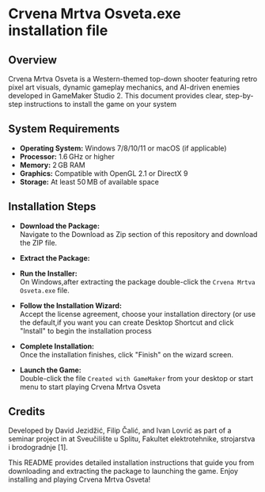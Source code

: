 # Crvena Mrtva Osveta.exe installation file

## Overview
Crvena Mrtva Osveta is a Western-themed top-down shooter featuring retro pixel art visuals, dynamic gameplay mechanics, and AI-driven enemies developed in GameMaker Studio 2. This document provides clear, step-by-step instructions to install the game on your system 

## System Requirements
- **Operating System:** Windows 7/8/10/11 or macOS (if applicable) 
- **Processor:** 1.6 GHz or higher
- **Memory:** 2 GB RAM 
- **Graphics:** Compatible with OpenGL 2.1 or DirectX 9 
- **Storage:** At least 50 MB of available space 

## Installation Steps
- **Download the Package:**  
  Navigate to the Download as Zip section of this repository and download the ZIP file.

- **Extract the Package:**  

- **Run the Installer:**  
  On Windows,after extracting the package double-click the `Crvena Mrtva Osveta.exe` file.

- **Follow the Installation Wizard:**  
  Accept the license agreement, choose your installation directory (or use the default,if you want you can create Desktop Shortcut and click "Install" to begin the installation process 

- **Complete Installation:**  
  Once the installation finishes, click "Finish" on the wizard screen.

- **Launch the Game:**  
  Double-click the file `Created with GameMaker` from your desktop or start menu to start playing Crvena Mrtva Osveta


## Credits
Developed by David Jezidžić, Filip Čalić, and Ivan Lovrić as part of a seminar project in at Sveučilište u Splitu, Fakultet elektrotehnike, strojarstva i brodogradnje [1].

This README provides detailed installation instructions that guide you from downloading and extracting the package to launching the game. Enjoy installing and playing Crvena Mrtva Osveta!

